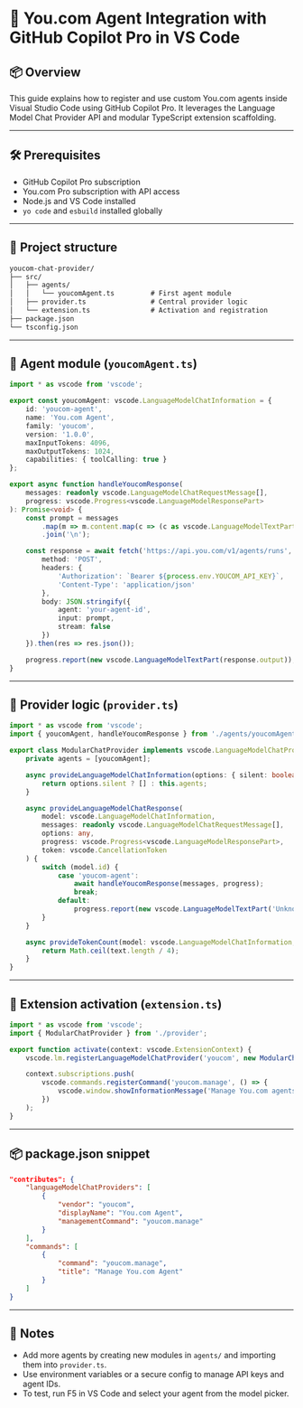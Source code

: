 # 🧠 You.com Agent Integration with GitHub Copilot Pro in VS Code

## 📦 Overview

This guide explains how to register and use custom You.com agents inside Visual Studio Code using GitHub Copilot Pro. It leverages the Language Model Chat Provider API and modular TypeScript extension scaffolding.

---

## 🛠️ Prerequisites

- GitHub Copilot Pro subscription
- You.com Pro subscription with API access
- Node.js and VS Code installed
- `yo code` and `esbuild` installed globally

---

## 🧱 Project structure

```txt
youcom-chat-provider/
├── src/
│   ├── agents/
│   │   └── youcomAgent.ts         # First agent module
│   ├── provider.ts                # Central provider logic
│   └── extension.ts               # Activation and registration
├── package.json
└── tsconfig.json
```

---

## 📄 Agent module (`youcomAgent.ts`)

```ts
import * as vscode from 'vscode';

export const youcomAgent: vscode.LanguageModelChatInformation = {
    id: 'youcom-agent',
    name: 'You.com Agent',
    family: 'youcom',
    version: '1.0.0',
    maxInputTokens: 4096,
    maxOutputTokens: 1024,
    capabilities: { toolCalling: true }
};

export async function handleYoucomResponse(
    messages: readonly vscode.LanguageModelChatRequestMessage[],
    progress: vscode.Progress<vscode.LanguageModelResponsePart>
): Promise<void> {
    const prompt = messages
        .map(m => m.content.map(c => (c as vscode.LanguageModelTextPart).value).join(''))
        .join('\n');

    const response = await fetch('https://api.you.com/v1/agents/runs', {
        method: 'POST',
        headers: {
            'Authorization': `Bearer ${process.env.YOUCOM_API_KEY}`,
            'Content-Type': 'application/json'
        },
        body: JSON.stringify({
            agent: 'your-agent-id',
            input: prompt,
            stream: false
        })
    }).then(res => res.json());

    progress.report(new vscode.LanguageModelTextPart(response.output));
}
```

---

## 🧩 Provider logic (`provider.ts`)

```ts
import * as vscode from 'vscode';
import { youcomAgent, handleYoucomResponse } from './agents/youcomAgent';

export class ModularChatProvider implements vscode.LanguageModelChatProvider {
    private agents = [youcomAgent];

    async provideLanguageModelChatInformation(options: { silent: boolean }, token: vscode.CancellationToken) {
        return options.silent ? [] : this.agents;
    }

    async provideLanguageModelChatResponse(
        model: vscode.LanguageModelChatInformation,
        messages: readonly vscode.LanguageModelChatRequestMessage[],
        options: any,
        progress: vscode.Progress<vscode.LanguageModelResponsePart>,
        token: vscode.CancellationToken
    ) {
        switch (model.id) {
            case 'youcom-agent':
                await handleYoucomResponse(messages, progress);
                break;
            default:
                progress.report(new vscode.LanguageModelTextPart('Unknown agent.'));
        }
    }

    async provideTokenCount(model: vscode.LanguageModelChatInformation, text: string, token?: vscode.CancellationToken) {
        return Math.ceil(text.length / 4);
    }
}
```

---

## 🚀 Extension activation (`extension.ts`)

```ts
import * as vscode from 'vscode';
import { ModularChatProvider } from './provider';

export function activate(context: vscode.ExtensionContext) {
    vscode.lm.registerLanguageModelChatProvider('youcom', new ModularChatProvider());

    context.subscriptions.push(
        vscode.commands.registerCommand('youcom.manage', () => {
            vscode.window.showInformationMessage('Manage You.com agents and API keys.');
        })
    );
}
```

---

## 📦 package.json snippet

```json
"contributes": {
    "languageModelChatProviders": [
        {
            "vendor": "youcom",
            "displayName": "You.com Agent",
            "managementCommand": "youcom.manage"
        }
    ],
    "commands": [
        {
            "command": "youcom.manage",
            "title": "Manage You.com Agent"
        }
    ]
}
```

---

## 🧠 Notes

- Add more agents by creating new modules in `agents/` and importing them into `provider.ts`.
- Use environment variables or a secure config to manage API keys and agent IDs.
- To test, run F5 in VS Code and select your agent from the model picker.


